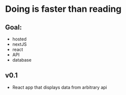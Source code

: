 # Doing is faster than reading

## Goal:
- hosted
- nextJS
- react
- API
- database

## v0.1
- React app that displays data from arbitrary api
